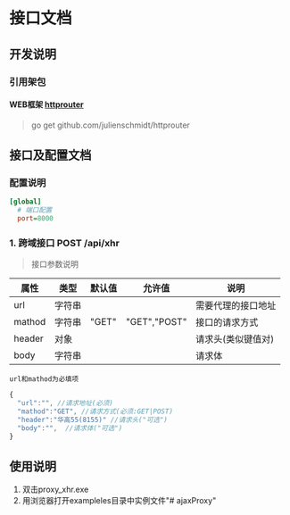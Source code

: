 # 接口文档

## 开发说明

### 引用架包

#### WEB框架 [httprouter](https://github.com/julienschmidt/httprouter)

> go get github.com/julienschmidt/httprouter

## 接口及配置文档

### 配置说明

```ini
[global]
  # 端口配置
  port=8000
```

### 1. 跨域接口 POST /api/xhr

> 接口参数说明

属性|类型|默认值|允许值|说明
-|-|-|-|-
url|字符串|||需要代理的接口地址
mathod|字符串|"GET"|"GET","POST"|接口的请求方式
header|对象|||请求头(类似键值对)
body|字符串|||请求体

    url和mathod为必填项

```javascript
{
  "url":"", //请求地址(必须)
  "mathod":"GET", //请求方式(必须:GET|POST)
  "header":"华高55(8155)" //请求头("可选")
  "body":"",  //请求体("可选")
}
```

## 使用说明

1. 双击proxy_xhr.exe
2. 用浏览器打开exampleles目录中实例文件"# ajaxProxy" 
